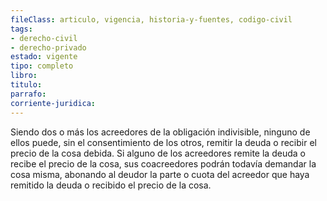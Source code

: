 ```yaml
---
fileClass: articulo, vigencia, historia-y-fuentes, codigo-civil
tags:
- derecho-civil
- derecho-privado
estado: vigente
tipo: completo
libro:
titulo:
parrafo:
corriente-juridica:
---
```

Siendo dos o más los acreedores de la obligación indivisible, ninguno de ellos puede, sin el consentimiento de los otros, remitir la deuda o recibir el precio de la cosa debida. Si alguno de los acreedores remite la deuda o recibe el precio de la cosa, sus coacreedores podrán todavía demandar la cosa misma, abonando al deudor la parte o cuota del acreedor que haya remitido la deuda o recibido el precio de la cosa.